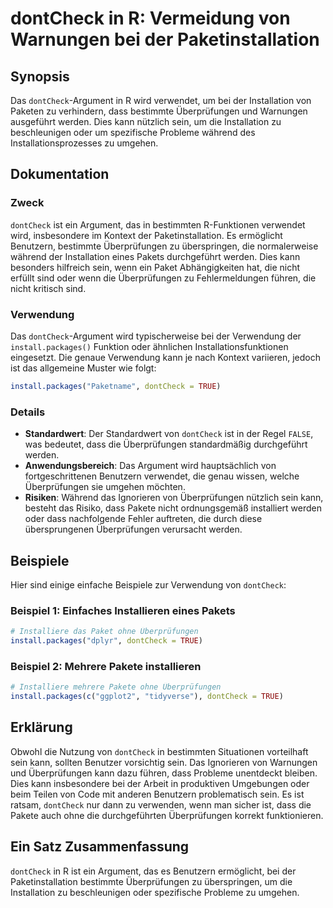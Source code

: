 <!--
Meta Description: # dontCheck in R: Vermeidung von Warnungen bei der Paketinstallation ## Synopsis Das `dontCheck`-Argument in R wird verwendet, um bei der Installation...
Meta Keywords: die, dontcheck, überprüfungen, der, das
-->

# dontCheck in R: Vermeidung von Warnungen bei der Paketinstallation

## Synopsis
Das `dontCheck`-Argument in R wird verwendet, um bei der Installation von Paketen zu verhindern, dass bestimmte Überprüfungen und Warnungen ausgeführt werden. Dies kann nützlich sein, um die Installation zu beschleunigen oder um spezifische Probleme während des Installationsprozesses zu umgehen.

## Dokumentation
### Zweck
`dontCheck` ist ein Argument, das in bestimmten R-Funktionen verwendet wird, insbesondere im Kontext der Paketinstallation. Es ermöglicht Benutzern, bestimmte Überprüfungen zu überspringen, die normalerweise während der Installation eines Pakets durchgeführt werden. Dies kann besonders hilfreich sein, wenn ein Paket Abhängigkeiten hat, die nicht erfüllt sind oder wenn die Überprüfungen zu Fehlermeldungen führen, die nicht kritisch sind.

### Verwendung
Das `dontCheck`-Argument wird typischerweise bei der Verwendung der `install.packages()` Funktion oder ähnlichen Installationsfunktionen eingesetzt. Die genaue Verwendung kann je nach Kontext variieren, jedoch ist das allgemeine Muster wie folgt:

```R
install.packages("Paketname", dontCheck = TRUE)
```

### Details
- **Standardwert**: Der Standardwert von `dontCheck` ist in der Regel `FALSE`, was bedeutet, dass die Überprüfungen standardmäßig durchgeführt werden.
- **Anwendungsbereich**: Das Argument wird hauptsächlich von fortgeschrittenen Benutzern verwendet, die genau wissen, welche Überprüfungen sie umgehen möchten.
- **Risiken**: Während das Ignorieren von Überprüfungen nützlich sein kann, besteht das Risiko, dass Pakete nicht ordnungsgemäß installiert werden oder dass nachfolgende Fehler auftreten, die durch diese übersprungenen Überprüfungen verursacht werden.

## Beispiele
Hier sind einige einfache Beispiele zur Verwendung von `dontCheck`:

### Beispiel 1: Einfaches Installieren eines Pakets
```R
# Installiere das Paket ohne Überprüfungen
install.packages("dplyr", dontCheck = TRUE)
```

### Beispiel 2: Mehrere Pakete installieren
```R
# Installiere mehrere Pakete ohne Überprüfungen
install.packages(c("ggplot2", "tidyverse"), dontCheck = TRUE)
```

## Erklärung
Obwohl die Nutzung von `dontCheck` in bestimmten Situationen vorteilhaft sein kann, sollten Benutzer vorsichtig sein. Das Ignorieren von Warnungen und Überprüfungen kann dazu führen, dass Probleme unentdeckt bleiben. Dies kann insbesondere bei der Arbeit in produktiven Umgebungen oder beim Teilen von Code mit anderen Benutzern problematisch sein. Es ist ratsam, `dontCheck` nur dann zu verwenden, wenn man sicher ist, dass die Pakete auch ohne die durchgeführten Überprüfungen korrekt funktionieren.

## Ein Satz Zusammenfassung
`dontCheck` in R ist ein Argument, das es Benutzern ermöglicht, bei der Paketinstallation bestimmte Überprüfungen zu überspringen, um die Installation zu beschleunigen oder spezifische Probleme zu umgehen.